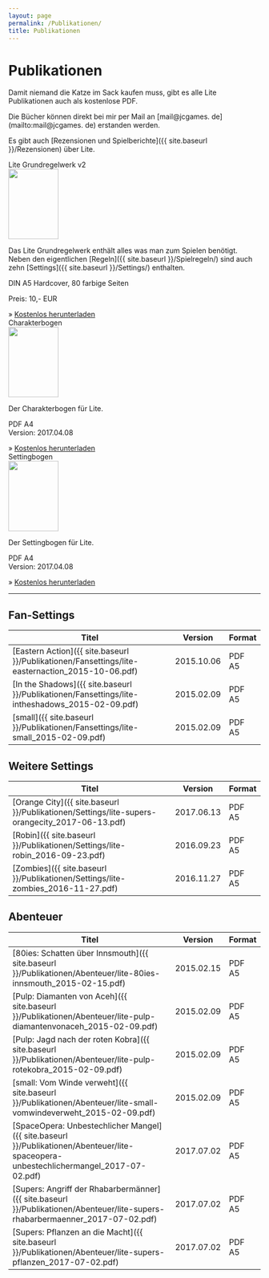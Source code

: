 ```yaml
---
layout: page
permalink: /Publikationen/
title: Publikationen
---
```


# Publikationen

Damit niemand die Katze im Sack kaufen muss, gibt es alle Lite Publikationen auch als kostenlose PDF.

Die Bücher können direkt bei mir per Mail an [mail@jcgames. de](mailto:mail@jcgames. de) erstanden werden. 

Es gibt auch [Rezensionen und Spielberichte]({{ site.baseurl }}/Rezensionen) über Lite.

<div class="row row-cols-1 row-cols-sm-2 g-4">
    <div class="col">
        <div class="card bg-blue text-light h-100">
            <div class="card-header">Lite Grundregelwerk v2</div>
            <div class="card-body">
                <div class="row">
                    <div class="col col-thumbnail">
                        <img class="border border-white float-start" src="{{ site.baseurl }}/assets/images/thumbnails/grundregelwerkv2.png" width="100" height="140">
                    </div>
                    <div class="col">
                        <p>Das Lite Grundregelwerk enthält alles was man zum Spielen benötigt. Neben den eigentlichen [Regeln]({{ site.baseurl }}/Spielregeln/) sind auch zehn [Settings]({{ site.baseurl }}/Settings/) enthalten.</p>
                        <p>DIN A5 Hardcover, 80 farbige Seiten</p>
                        <p>Preis: 10,- EUR</p>
                    </div>
                </div>
            </div>
            <div class="card-footer">
                &raquo; <a class="text-light" href="{{ site.baseurl }}/Publikationen/Grundregelwerk/lite-grw2_2017-06-15.pdf">Kostenlos herunterladen</a>
            </div>
        </div>
    </div>
    <div class="col">
        <div class="card bg-blue text-light h-100">
            <div class="card-header">Charakterbogen</div>
            <div class="card-body">
                <div class="row">
                    <div class="col col-thumbnail">
                        <img class="border border-white float-start" src="{{ site.baseurl }}/assets/images/thumbnails/charakterbogen.png" width="100" height="140">
                    </div>
                    <div class="col">
                        <p>Der Charakterbogen für Lite.</p>
                        <p>PDF A4<br/>Version: 2017.04.08</p>
                    </div>
                </div>
            </div>
            <div class="card-footer">
                &raquo; <a class="text-light" href="{{ site.baseurl }}/Publikationen/Grundregelwerk/lite-charakterbogen-a4sw_2017-04-08.pdf">Kostenlos herunterladen</a>
            </div>
        </div>
    </div>
    <div class="col">
        <div class="card bg-blue text-light h-100">
            <div class="card-header">Settingbogen</div>
            <div class="card-body">
                <div class="row">
                    <div class="col col-thumbnail">
                        <img class="border border-white float-start" src="{{ site.baseurl }}/assets/images/thumbnails/settingbogen.png" width="100" height="140">
                    </div>
                    <div class="col">
                        <p>Der Settingbogen für Lite.</p>
                        <p>PDF A4<br/>Version: 2017.04.08</p>
                    </div>
                </div>
            </div>
            <div class="card-footer">
                &raquo; <a class="text-light" href="{{ site.baseurl }}/Publikationen/Grundregelwerk/lite-settingbogen-a4sw_2017-04-08.pdf">Kostenlos herunterladen</a>
            </div>
        </div>
    </div>
</div>

***

## Fan-Settings

| Titel | Version | Format |
| - | - | - |
| [Eastern Action]({{ site.baseurl }}/Publikationen/Fansettings/lite-easternaction_2015-10-06.pdf) | 2015.10.06 | PDF A5 |
| [In the Shadows]({{ site.baseurl }}/Publikationen/Fansettings/lite-intheshadows_2015-02-09.pdf) | 2015.02.09 | PDF A5 |
| [small]({{ site.baseurl }}/Publikationen/Fansettings/lite-small_2015-02-09.pdf) | 2015.02.09 | PDF A5 |

## Weitere Settings

| Titel | Version | Format |
| - | - | - |
| [Orange City]({{ site.baseurl }}/Publikationen/Settings/lite-supers-orangecity_2017-06-13.pdf) | 2017.06.13 | PDF A5 |
| [Robin]({{ site.baseurl }}/Publikationen/Settings/lite-robin_2016-09-23.pdf) | 2016.09.23 | PDF A5 |
| [Zombies]({{ site.baseurl }}/Publikationen/Settings/lite-zombies_2016-11-27.pdf) | 2016.11.27 | PDF A5 |

## Abenteuer

| Titel | Version | Format |
| - | - | - |
| [80ies: Schatten über Innsmouth]({{ site.baseurl }}/Publikationen/Abenteuer/lite-80ies-innsmouth_2015-02-15.pdf) | 2015.02.15 | PDF A5 |
| [Pulp: Diamanten von Aceh]({{ site.baseurl }}/Publikationen/Abenteuer/lite-pulp-diamantenvonaceh_2015-02-09.pdf) | 2015.02.09 | PDF A5 |
| [Pulp: Jagd nach der roten Kobra]({{ site.baseurl }}/Publikationen/Abenteuer/lite-pulp-rotekobra_2015-02-09.pdf) | 2015.02.09 | PDF A5 |
| [small: Vom Winde verweht]({{ site.baseurl }}/Publikationen/Abenteuer/lite-small-vomwindeverweht_2015-02-09.pdf) | 2015.02.09 | PDF A5 |
| [SpaceOpera: Unbestechlicher Mangel]({{ site.baseurl }}/Publikationen/Abenteuer/lite-spaceopera-unbestechlichermangel_2017-07-02.pdf) | 2017.07.02 | PDF A5 |
| [Supers: Angriff der Rhabarbermänner]({{ site.baseurl }}/Publikationen/Abenteuer/lite-supers-rhabarbermaenner_2017-07-02.pdf) | 2017.07.02 | PDF A5 |
| [Supers: Pflanzen an die Macht]({{ site.baseurl }}/Publikationen/Abenteuer/lite-supers-pflanzen_2017-07-02.pdf) | 2017.07.02 | PDF A5 |
